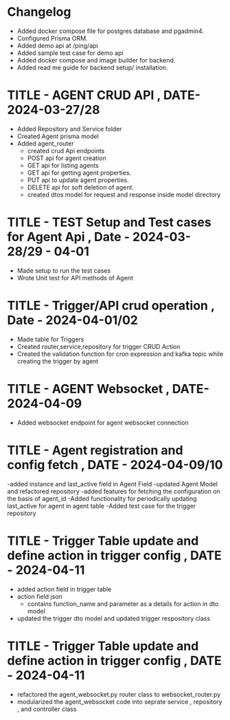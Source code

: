 # Changelog

 - Added docker compose file for postgres database and pgadmin4.
 - Configured Prisma ORM.
 - Added demo api at /ping/api
 - Added sample test case for demo api
 - Added docker compose and image builder for backend.
 - Added read me guide for backend setup/ installation.

# TITLE - AGENT CRUD API , DATE- 2024-03-27/28 
 - Added Repository and Service folder 
 - Created Agent prisma model
 - Added agent_router 
   - created crud Api endpoints 
   - POST api for agent creation
   - GET api for listing agents
   - GET api for getting agent properties.
   - PUT api to update agent properties.
   - DELETE api for soft deletion of agent.
   - created dtos model for request and response inside model directory
 
# TITLE - TEST Setup and Test cases for Agent Api , Date - 2024-03-28/29 - 04-01
  - Made setup to run the test cases
  - Wrote Unit test for API methods of Agent

# TITLE - Trigger/API crud operation , Date - 2024-04-01/02
  - Made table for Triggers 
  - Created router,service,repository for trigger CRUD Action
  - Created the validation function for cron expression and kafka topic while creating the trigger by agent

# TITLE - AGENT Websocket , DATE- 2024-04-09
 - Added websocket endpoint for agent websocket connection

# TITLE -  Agent registration and config fetch , DATE - 2024-04-09/10
  -added instance and last_active field in Agent Field
  -updated Agent Model and refactored repository 
  -added features for fetching the configuration on the basis of agent_id
  -Added functionality for periodically updating last_active for agent in agent table
  -Added test case for the trigger repository

 # TITLE -  Trigger Table update and define action in trigger config , DATE - 2024-04-11
  - added action field in trigger table
  - action field json 
    - contains function_name and parameter as a details for action in dto model
  - updated the trigger dto model and updated trigger respository class

# TITLE -  Trigger Table update and define action in trigger config , DATE - 2024-04-11
  - refactored the agent_websocket.py router class to websocket_router.py
  - modularized the agent_websocket code into seprate service , repository , and controller class


